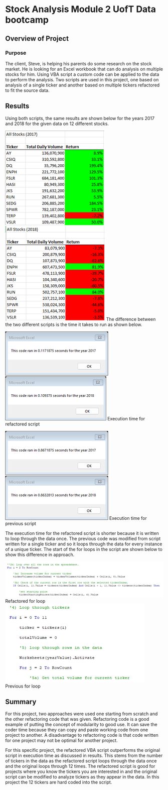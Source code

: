 # Stock Analysis Module 2 UofT Data bootcamp

## Overview of Project
### Purpose

The client, Steve, is helping his parents do some research on the stock market. He is looking for an Excel workbook that can do analysis on multiple stocks for him. Using VBA script a custom code can be applied to the data to perform the analysis. Two scripts are used in this project, one based on analysis of a single ticker and another based on multiple tickers refactored to fit the source data.

## Results

Using both scripts, the same results are shown below for the years 2017 and 2018 for the given data on 12 different stocks.

![Results 2017](resources/Results_2017.png)
![Results 2018](resources/Results_2018.png)
The difference between the two different scripts is the time it takes to run as shown below.

![Execution time refactored](resources/VBA_Challenge_2017.png)
![Execution time refactored](resources/VBA_Challenge_2018.png)
Execution time for refactored script

![Execution time previous script](resources/previous_code_2017.png)
![Execution time previous script](resources/previous_code_2018.png)
Execution time for previous script

The execution time for the refactored script is shorter because it is written to loop through the data once. The previous code was modified from script written for a single ticker and so it loops through the data for every instance of a unique ticker. The start of the for loops in the script are shown below to show this difference in approach.

![VBA Challenge Code example](resources/VBA_Challenge_code.png)
Refactored for loop
![Previous code example](resources/Previous_code_example.png)
Previous for loop

## Summary

For this project, two approaches were used one starting from scratch and the other refactoring code that was given. Refactoring code is a good example of putting the concept of modularity to good use. It can save the coder time because they can copy and paste working code from one project to another. A disadvantage to refactoring code is that code written for one project may not be optimal for another project.

For this specific project, the refactored VBA script outperforms the original script in execution time as discussed in results. This stems from the number of tickers in the data as the refactored script loops through the data once and the original loops through 12 times. The refactored script is good for projects where you know the tickers you are interested in and the original script can be modified to analyze tickers as they appear in the data. In this project the 12 tickers are hard coded into the script.

